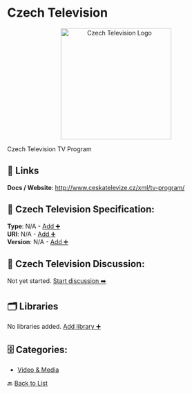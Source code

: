 # Czech Television
<p align="center">
    <img width="256" src="https://raw.githubusercontent.com/apis-list/apis-list/main/apis/czech-television/logo_256x256.png" alt="Czech Television Logo"/>
</p>
Czech Television TV Program

##  🔗 Links
**Docs / Website**: http://www.ceskatelevize.cz/xml/tv-program/

## 🧬 Czech Television Specification:
**Type**: N/A - [Add ➕](https://github.com/apis-list/apis-list/edit/main/apis/czech-television/czech-television.yaml)  
**URI**: N/A - [Add ➕](https://github.com/apis-list/apis-list/edit/main/apis/czech-television/czech-television.yaml)  
**Version**: N/A - [Add ➕](https://github.com/apis-list/apis-list/edit/main/apis/czech-television/czech-television.yaml)

## 💬 Czech Television Discussion:
Not yet started. [Start discussion ➡️](https://github.com/apis-list/apis-list/discussions/new)

## 🗂️ Libraries

No libraries added. [Add library ➕](https://github.com/apis-list/apis-list/edit/main/apis/czech-television/czech-television.yaml)    


## 🗄️ Categories:
- [Video & Media](https://github.com/apis-list/apis-list#video--media-)

🔙  [Back to List](https://github.com/apis-list/apis-list)
